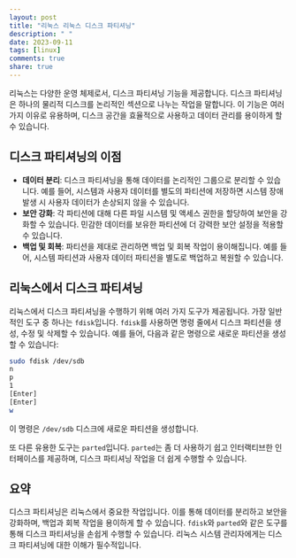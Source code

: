 ```yaml
---
layout: post
title: "리눅스 리눅스 디스크 파티셔닝"
description: " "
date: 2023-09-11
tags: [linux]
comments: true
share: true
---
```


리눅스는 다양한 운영 체제로서, 디스크 파티셔닝 기능을 제공합니다. 디스크 파티셔닝은 하나의 물리적 디스크를 논리적인 섹션으로 나누는 작업을 말합니다. 이 기능은 여러 가지 이유로 유용하며, 디스크 공간을 효율적으로 사용하고 데이터 관리를 용이하게 할 수 있습니다.

## 디스크 파티셔닝의 이점

* **데이터 분리**: 디스크 파티셔닝을 통해 데이터를 논리적인 그룹으로 분리할 수 있습니다. 예를 들어, 시스템과 사용자 데이터를 별도의 파티션에 저장하면 시스템 장애 발생 시 사용자 데이터가 손상되지 않을 수 있습니다.
* **보안 강화**: 각 파티션에 대해 다른 파일 시스템 및 액세스 권한을 할당하여 보안을 강화할 수 있습니다. 민감한 데이터를 보유한 파티션에 더 강력한 보안 설정을 적용할 수 있습니다.
* **백업 및 회복**: 파티션을 제대로 관리하면 백업 및 회복 작업이 용이해집니다. 예를 들어, 시스템 파티션과 사용자 데이터 파티션을 별도로 백업하고 복원할 수 있습니다.

## 리눅스에서 디스크 파티셔닝

리눅스에서 디스크 파티셔닝을 수행하기 위해 여러 가지 도구가 제공됩니다. 가장 일반적인 도구 중 하나는 `fdisk`입니다. `fdisk`를 사용하면 명령 줄에서 디스크 파티션을 생성, 수정 및 삭제할 수 있습니다. 예를 들어, 다음과 같은 명령으로 새로운 파티션을 생성할 수 있습니다:

```bash
sudo fdisk /dev/sdb
n
p
1
[Enter]
[Enter]
w
```

이 명령은 `/dev/sdb` 디스크에 새로운 파티션을 생성합니다.

또 다른 유용한 도구는 `parted`입니다. `parted`는 좀 더 사용하기 쉽고 인터랙티브한 인터페이스를 제공하며, 디스크 파티셔닝 작업을 더 쉽게 수행할 수 있습니다.

## 요약

디스크 파티셔닝은 리눅스에서 중요한 작업입니다. 이를 통해 데이터를 분리하고 보안을 강화하며, 백업과 회복 작업을 용이하게 할 수 있습니다. `fdisk`와 `parted`와 같은 도구를 통해 디스크 파티셔닝을 손쉽게 수행할 수 있습니다. 리눅스 시스템 관리자에게는 디스크 파티셔닝에 대한 이해가 필수적입니다.